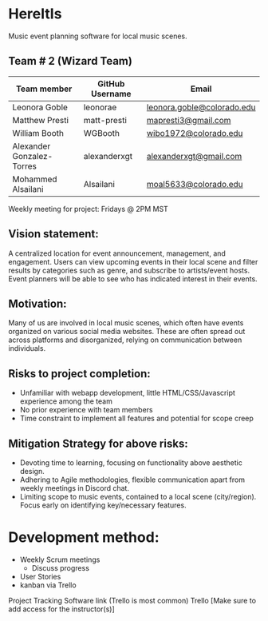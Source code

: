 # HereItIs
Music event planning software for local music scenes.

## Team # 2 (Wizard Team)
| Team member | GitHub Username | Email |
|-|-|-|
| Leonora Goble | leonorae | leonora.goble@colorado.edu
Matthew Presti | matt-presti | mapresti3@gmail.com
William Booth| WGBooth | wibo1972@colorado.edu
Alexander Gonzalez-Torres | alexanderxgt | alexanderxgt@gmail.com
Mohammed Alsailani | Alsailani | moal5633@colorado.edu

Weekly meeting for project: 
Fridays @ 2PM MST

## Vision statement:
A centralized location for event announcement, management, and engagement.
Users can view upcoming events in their local scene and filter results by categories such as genre, and subscribe to artists/event hosts.
Event planners will be able to see who has indicated interest in their events.

## Motivation:

Many of us are involved in local music scenes, which often have events organized on various social media websites.
These are often spread out across platforms and disorganized, relying on communication between individuals.  

## Risks to project completion:

- Unfamiliar with webapp development, little HTML/CSS/Javascript experience among the team
- No prior experience with team members
- Time constraint to implement all features and potential for scope creep

## Mitigation Strategy for above risks:
- Devoting time to learning, focusing on functionality above aesthetic design.
- Adhering to Agile methodologies, flexible communication apart from weekly meetings in Discord chat.
- Limiting scope to music events, contained to a local scene (city/region). Focus early on identifying key/necessary features.

# Development method:

- Weekly Scrum meetings
  - Discuss progress
- User Stories
- kanban via Trello

Project Tracking Software link (Trello is most common)
Trello 
[Make sure to add access for the instructor(s)]
